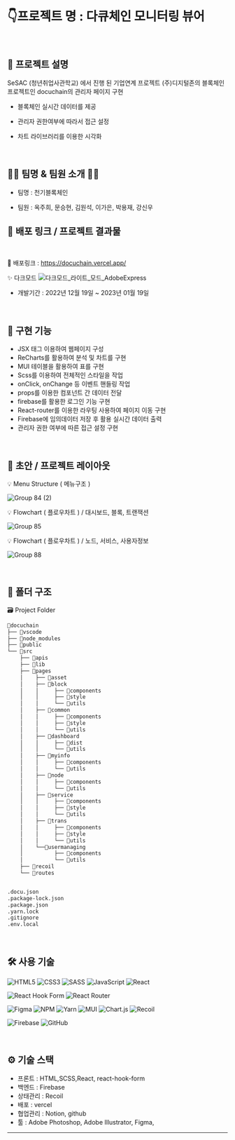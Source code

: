 # 👇프로젝트 명 : 다큐체인 모니터링 뷰어
<br />

## 📌 프로젝트 설명

SeSAC (청년취업사관학교) 에서 진행 된 기업연계 프로젝트 (주)디지털존의 블록체인 프로젝트인 docuchain의 관리자 페이지 구현



- 블록체인 실시간 데이터를 제공 <br>

- 관리자 권한여부에 따라서 접근 설정

- 차트 라이브러리를 이용한 시각화


<br />

## 👩‍💻 팀명 & 팀원 소개 👨‍💻

- 팀명 : 천기블록체인

- 팀원 : 옥주희, 문승현, 김원석, 이가은, 박용재, 강신우

## 🔗 배포 링크 / 프로젝트 결과물

<br>

📌 배포링크 : https://docuchain.vercel.app/

✨ 다크모드
![다크모드_라이트_모드_AdobeExpress](https://user-images.githubusercontent.com/65056196/213110790-ad3cd547-ecdc-45d8-b314-7fc3d536e0ab.gif)

- 개발기간 : 2022년 12월 19일 ~ 2023년 01월 19일

<br>

##  📌 구현 기능
- JSX 태그 이용하여 웹페이지 구성
- ReCharts를 활용하여 분석 및 차트를 구현
- MUI 테이블을 활용하여 표를 구현
- Scss를 이용하여 전체적인 스타일을 작업
- onClick, onChange 등 이벤트 핸들링 작업
- props를 이용한 컴포넌트 간 데이터 전달
- firebase를 활용한 로그인 기능 구현
- React-router를 이용한 라우팅 사용하여 페이지 이동 구현
- Firebase에 임의데이터 저장 후 활용 실시간 데이터 출력
- 관리자 권한 여부에 따른 접근 설정 구현

<br>

## 📑 초안 / 프로젝트 레이아웃

💡 Menu Structure ( 메뉴구조 )

![Group 84 (2)](https://user-images.githubusercontent.com/47172522/212784521-92486105-86b2-4d1b-acee-88eccb3025e0.jpg)

💡 Flowchart ( 플로우차트 ) / 대시보드, 블록, 트랜잭션

![Group 85](https://user-images.githubusercontent.com/47172522/212784787-b66d87c3-afb9-42f0-b9c7-9e24b593a438.jpg)

💡 Flowchart ( 플로우차트 ) / 노드, 서비스, 사용자정보

![Group 88](https://user-images.githubusercontent.com/47172522/212784984-51a556fd-db29-4f57-935a-b1a3dc992f3f.jpg)

<br>

## 📁 폴더 구조

🗃 Project Folder

```bash
📁docuchain
├── 📁vscode
├── 📁node_modules
├── 📁public
└── 📁src
    ├── 📁apis
    ├── 📁lib
    ├── 📁pages
    │    ├── 📁asset
    │    ├── 📁block
    │    │     ├── 📁components
    │    │     ├── 📁style
    │    │     └── 📁utils
    │    ├── 📁common
    │    │     ├── 📁components
    │    │     ├── 📁style
    │    │     └── 📁utils
    │    ├── 📁dashboard
    │    │     ├── 📁dist
    │    │     └── 📁utils
    │    ├── 📁myinfo
    │    │     ├── 📁components
    │    │     └── 📁utils
    │    ├── 📁node
    │    │     ├── 📁components
    │    │     └── 📁utils
    │    ├── 📁service
    │    │     ├── 📁components
    │    │     ├── 📁style
    │    │     └── 📁utils
    │    ├── 📁trans
    │    │     ├── 📁components
    │    │     ├── 📁style
    │    │     └── 📁utils
    │    └──📁usermanaging
    │          ├── 📁components
    │          └── 📁utils
    ├── 📁recoil
    └── 📁routes


.docu.json
.package-lock.json
.package.json
.yarn.lock
.gitignore
.env.local
```

<br>

## 🛠 사용 기술

![HTML5](https://img.shields.io/badge/html5-%23E34F26.svg?style=for-the-badge&logo=html5&logoColor=white)
![CSS3](https://img.shields.io/badge/css3-%231572B6.svg?style=for-the-badge&logo=css3&logoColor=white)
![SASS](https://img.shields.io/badge/SASS-hotpink.svg?style=for-the-badge&logo=SASS&logoColor=white)
![JavaScript](https://img.shields.io/badge/javascript-%23323330.svg?style=for-the-badge&logo=javascript&logoColor=%23F7DF1E)
![React](https://img.shields.io/badge/react-%2320232a.svg?style=for-the-badge&logo=react&logoColor=%2361DAFB)

![React Hook Form](https://img.shields.io/badge/React%20Hook%20Form-%23EC5990.svg?style=for-the-badge&logo=reacthookform&logoColor=white)
![React Router](https://img.shields.io/badge/React_Router-CA4245?style=for-the-badge&logo=react-router&logoColor=white)

![Figma](https://img.shields.io/badge/figma-%23F24E1E.svg?style=for-the-badge&logo=figma&logoColor=white)
![NPM](https://img.shields.io/badge/NPM-%23000000.svg?style=for-the-badge&logo=npm&logoColor=white)
![Yarn](https://img.shields.io/badge/yarn-%232C8EBB.svg?style=for-the-badge&logo=yarn&logoColor=white)
![MUI](https://img.shields.io/badge/MUI-%230081CB.svg?style=for-the-badge&logo=mui&logoColor=white)
![Chart.js](https://img.shields.io/badge/chart.js-F5788D.svg?style=for-the-badge&logo=chart.js&logoColor=white)
![Recoil](https://img.shields.io/badge/Recoil-black.svg?style=for-the-badge&logo=Recoil&logoColor=white)

![Firebase](https://img.shields.io/badge/firebase-%23039BE5.svg?style=for-the-badge&logo=firebase)
![GitHub](https://img.shields.io/badge/github-%23121011.svg?style=for-the-badge&logo=github&logoColor=white)

<br />

## ⚙ 기술 스택

- 프론트 : HTML,SCSS,React, react-hook-form
- 백엔드 : Firebase
- 상태관리 : Recoil
- 배포 : vercel
- 협업관리 : Notion, github
- 툴 : Adobe Photoshop, Adobe Illustrator, Figma,
<hr />
